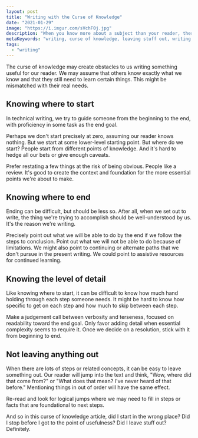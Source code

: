 ```yaml
---
layout: post
title: "Writing with the Curse of Knowledge"
date: "2021-01-29"
image: "https://i.imgur.com/sVchF0j.jpg"
description: "When you know more about a subject than your reader, there are pitfalls to writing usefully"
metaKeywords: "writing, curse of knowledge, leaving stuff out, writing well"
tags:
  - "writing"
---
```


The curse of knowledge may create obstacles to us writing something useful for our reader. We may assume that others know exactly what we know and that they still need to learn certain things. This might be mismatched with their real needs.

## Knowing where to start

In technical writing, we try to guide someone from the beginning to the end, with proficiency in some task as the end goal. 

Perhaps we don't start precisely at zero, assuming our reader knows nothing. But we start at some lower-level starting point. But where do we start? People start from different points of knowledge. And it's hard to hedge all our bets or give enough caveats.

Prefer restating a few things at the risk of being obvious. People like a review. It's good to create the context and foundation for the more essential points we're about to make.

## Knowing where to end

Ending can be difficult, but should be less so. After all, when we set out to write, the thing we're trying to accomplish should be well-understood by us. It's the reason we're writing.

Precisely point out what we will be able to do by the end if we follow the steps to conclusion. Point out what we will not be able to do because of limitations. We might also point to continuing or alternate paths that we don't pursue in the present writing. We could point to assistive resources for continued learning.

## Knowing the level of detail

Like knowing where to start, it can be difficult to know how much hand holding through each step someone needs. It might be hard to know how specific to get on each step and how much to skip between each step.

Make a judgement call between verbosity and terseness, focused on readability toward the end goal. Only favor adding detail when essential complexity seems to require it. Once we decide on a resolution, stick with it from beginning to end.

## Not leaving anything out

When there are lots of steps or related concepts, it can be easy to leave something out. Our reader will jump into the text and think, "Wow, where did that come from?" or "What does that mean? I've never heard of that before." Mentioning things in out of order will have the same effect.

Re-read and look for logical jumps where we may need to fill in steps or facts that are foundational to next steps.

And so in this curse of knowledge article, did I start in the wrong place?  Did I stop before I got to the point of usefulness? Did I leave stuff out? Definitely.
